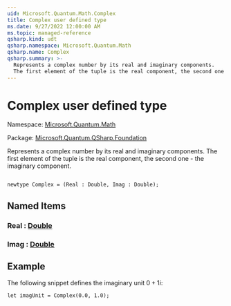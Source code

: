 ```yaml
---
uid: Microsoft.Quantum.Math.Complex
title: Complex user defined type
ms.date: 9/27/2022 12:00:00 AM
ms.topic: managed-reference
qsharp.kind: udt
qsharp.namespace: Microsoft.Quantum.Math
qsharp.name: Complex
qsharp.summary: >-
  Represents a complex number by its real and imaginary components.
  The first element of the tuple is the real component, the second one - the imaginary component.
---
```


# Complex user defined type

Namespace: [Microsoft.Quantum.Math](xref:Microsoft.Quantum.Math)

Package: [Microsoft.Quantum.QSharp.Foundation](https://nuget.org/packages/Microsoft.Quantum.QSharp.Foundation)


Represents a complex number by its real and imaginary components.The first element of the tuple is the real component, the second one - the imaginary component.

```qsharp

newtype Complex = (Real : Double, Imag : Double);
```



## Named Items

### Real : [Double](xref:microsoft.quantum.qsharp.valueliterals#double-literals)


### Imag : [Double](xref:microsoft.quantum.qsharp.valueliterals#double-literals)



## Example

The following snippet defines the imaginary unit $0 + 1i$:```qsharplet imagUnit = Complex(0.0, 1.0);```